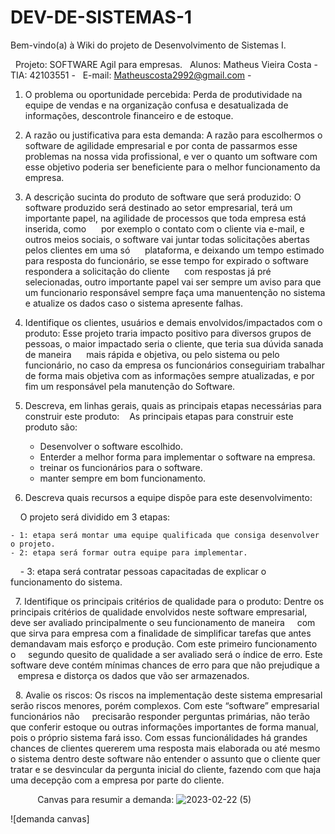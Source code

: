 # DEV-DE-SISTEMAS-1
Bem-vindo(a) à Wiki do projeto de Desenvolvimento de Sistemas I.

 
Projeto: SOFTWARE Agil para empresas.
 
Alunos:  Matheus Vieira Costa - 
TIA: 42103551 - 
 
E-mail: Matheuscosta2992@gmail.com -              
 

1. O problema ou oportunidade percebida:
    Perda de produtividade na equipe de vendas e na organização confusa e desatualizada de informações, descontrole financeiro e de estoque.

2. A razão ou justificativa para esta demanda:
   A razão para escolhermos o software de agilidade empresarial e por conta de passarmos esse problemas na nossa vida profissional, e ver o quanto um software com      esse objetivo poderia ser beneficiente para o melhor funcionamento da empresa.

3. A descrição sucinta do produto de software que será produzido:
   O software produzido será destinado ao setor empresarial, terá um importante papel, na agilidade de processos que toda empresa está inserida, como 
    por exemplo o contato com o cliente via e-mail, e outros meios sociais, o software vai juntar todas solicitações abertas pelos clientes em uma só 
    plataforma, e deixando um tempo estimado para resposta do funcionário, se esse tempo for expirado o software respondera a solicitação do cliente 
    com respostas já pré selecionadas, outro importante papel vai ser sempre um aviso para que um funcionario responsável sempre faça uma manuentenção no sistema e     atualize os dados caso o sistema apresente falhas. 

4. Identifique os clientes, usuários e demais envolvidos/impactados com o produto:
     Esse projeto traria impacto positivo para diversos grupos de pessoas, o maior impactado seria o cliente, que teria sua dúvida sanada de maneira 
    mais rápida e objetiva, ou pelo sistema ou pelo funcionário, no caso da empresa os funcionários conseguiriam trabalhar de forma mais objetiva com as informações     sempre atualizadas, e por fim um responsável pela manutenção do Software.
   
5. Descreva, em linhas gerais, quais as principais etapas necessárias para construir este produto:
   As principais etapas para construir este produto são:
   - Desenvolver o software escolhido.
   - Enterder a melhor forma para implementar o software na empresa.
   - treinar os funcionários para o software.
   - manter sempre em  bom funcionamento.

6. Descreva quais recursos a equipe dispõe para este desenvolvimento:

    O projeto será dividido em 3 etapas: 

    - 1: etapa será montar uma equipe qualificada que consiga desenvolver o projeto.
    - 2: etapa será formar outra equipe para implementar.
    - 3: etapa será contratar pessoas capacitadas de explicar o funcionamento do sistema.

 
7. Identifique os principais critérios de qualidade para o produto:
    Dentre os principais critérios de qualidade envolvidos neste software empresarial, deve ser avaliado principalmente o seu funcionamento de maneira 
   com que sirva para empresa com a finalidade de simplificar tarefas que antes demandavam mais esforço e produção. Com este primeiro funcionamento o 
   segundo quesito de qualidade a ser avaliado será o índice de erro. Este software deve contém mínimas chances de erro para que não prejudique a 
   empresa e distorça os dados que vão ser armazenados.



 
8. Avalie os riscos:
   Os riscos na implementação deste sistema empresarial serão riscos menores, porém complexos. Com este “software” empresarial funcionários não 
   precisarão responder perguntas primárias, não terão que conferir estoque ou outras informações importantes de forma manual, pois o próprio sistema fará isso. Com    essas funcionálidades há grandes chances de clientes quererem uma resposta mais elaborada ou até mesmo o sistema dentro deste software não entender o assunto que    o cliente quer tratar e se desvincular da pergunta inicial do cliente, fazendo com que haja uma decepção com a empresa por parte do cliente.


    
 
    Canvas para resumir a demanda: ![2023-02-22 (5)](https://user-images.githubusercontent.com/110911027/220732473-d3bd51bf-4a0a-4810-9676-d7f9bed253a7.png)

![demanda canvas] 
 
